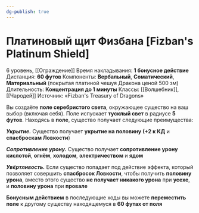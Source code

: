 ```yaml
---
dg-publish: true
---
```

# Платиновый щит Физбана [Fizban's Platinum Shield]
6 уровень, [[Ограждение]]
Время накладывания: **1 бонусное действие**
Дистанция: **60 футов**
Компоненты: **Вербальный**, **Соматический**, **Материальный** (покрытая платиной чешуя Дракона ценой 500 зм)
Длительность: **Концентрация до 1 минуты**
Классы: [[Волшебник]], [[Чародей]]
Источник: «Fizban's Treasury of Dragons»

Вы создаёте **поле серебристого света**, окружающее существо на ваш выбор (включая себя). Поле испускает **тусклый свет** в радиусе **5 футов**. Находясь в **поле**, существо получает следующие преимущества:

**_Укрытие._** Существо получает **укрытие на половину** **(+2 к КД** и **спасброскам Ловкости**)

**_Сопротивление урону._** Существо получает **сопротивление урону кислотой**, **огнём**, **холодом**, **электричеством** и **ядом**

**_Увёртливость._** Если существо попадает под действие эффекта, который позволяет совершить **спасбросок Ловкости**, чтобы получить **половину урона**, вместо этого существо **не получает никакого урона** при **усехе**, и **половину урона** при **провале**

**Бонусным действием** в последующие ходы вы можете **переместить поле** к другому существу находящемуся в **60 футах от поля**
